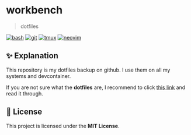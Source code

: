 # workbench

> dotfiles

[![bash](https://img.shields.io/badge/-bash-green?logo=gnubash)](https://www.gnu.org/software/bash/)
[![git](https://img.shields.io/badge/-git-orange?logo=git)](https://git-scm.com/)
[![tmux](https://img.shields.io/badge/-tmux-white?logo=tmux)](https://github.com/tmux/tmux/wiki)
[![neovim](https://img.shields.io/badge/-neovim-blue?logo=neovim)](https://neovim.io/)

## ✨ Explanation

This repository is my dotfiles backup on github.
I use them on all my systems and devcontainer.

If you are not sure what the **dotfiles** are, I recommend to
click [this link](https://dotfiles.github.io/) and read it through.

## 📄 License

This project is licensed under the **MIT License**.
